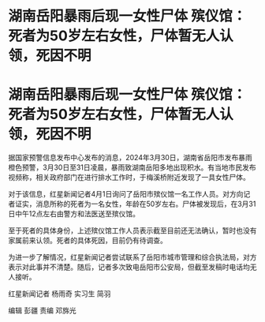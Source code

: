 # 湖南岳阳暴雨后现一女性尸体 殡仪馆：死者为50岁左右女性，尸体暂无人认领，死因不明

# 湖南岳阳暴雨后现一女性尸体 殡仪馆：死者为50岁左右女性，尸体暂无人认领，死因不明

据国家预警信息发布中心发布的消息，2024年3月30日，湖南省岳阳市发布暴雨橙色预警，3月30日至31日凌晨，暴雨致湖南岳阳多地出现积水。有当地市民发布视频称，相关政府部门在进行排水工作时，于梅溪桥附近发现了一具女性尸体。

对于该信息，红星新闻记者4月1日询问了岳阳市殡仪馆一名工作人员。对方向记者证实，消息所称的死者为一名女性，年龄在50岁左右。尸体被发现后，在3月31日中午12点左右由警方和法医送至殡仪馆。

至于死者的具体身份，上述殡仪馆工作人员表示截至目前还无法确认，暂时也没有家属前来认领。死者的具体死因，目前仍有待调查。

为进一步了解情况，红星新闻记者尝试联系了岳阳市城市管理和综合执法局，对方表示对此事并不清楚。随后，记者多次致电岳阳市公安局，但截至发稿时电话均无人接听。

红星新闻记者 杨雨奇 实习生 简羽

编辑 彭疆 责编 邓旆光

